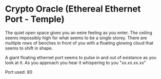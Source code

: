 # Crypto Oracle (Ethereal Ethernet Port - Temple)

The quiet open space gives you an eeire feeling as you enter. The ceiling seems impossibly high for what seems to be a single storey. There are multiple rows of benches in front of you with a floating glowing cloud that seems to shift in shape.

A giant floating ethernet port seems to pulse in and out of existance as you look at it. As you approach you hear it whispering to you "xx.xx.xx.xx"

Port used: 80